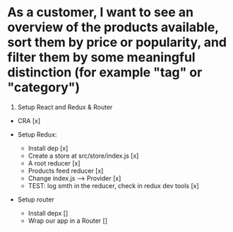 # As a customer, I want to see an overview of the products available, sort them by price or popularity, and filter them by some meaningful distinction (for example "tag" or "category")

1. Setup React and Redux & Router 

- CRA [x]
- Setup Redux:

    - Install dep [x]
    - Create a store at src/store/index.js [x]
    - A root reducer [x]
    - Products feed reducer [x]
    - Change index.js --> Provider [x]
    - TEST: log smth in the reducer, check in redux dev tools [x]

- Setup router
    - Install depx []
    - Wrap our app in a Router []
